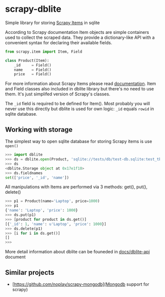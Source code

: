 scrapy-dblite
=============

Simple library for storing [Scrapy Items](http://doc.scrapy.org/en/latest/topics/items.html) in sqlite 

According to Scrapy documentation Item objects are simple containers used to collect the scraped data. They provide a dictionary-like API with a convenient syntax for declaring their available fields.

```python
from scrapy.item import Item, Field

class Product(Item):
    _id 	= Field()
    name 	= Field()
    price 	= Field()
```

For more information about Scrapy Items please read [documentation](http://doc.scrapy.org/en/latest/topics/items.html). Item and Field classes also included in dblite library but there's no need to use them. It's just simplifed version of Scrapy's classes. 

The `_id` field is required to be defined for Item(). Most probably you will never use this directly but dblite is used for own logic: `_id` equals `rowid` in sqlite database.

## Working with storage

The simplest way to open sqlite database for storing Scrapy items is use `open()`

```python
>>> import dblite
>>> ds = dblite.open(Product, 'sqlite://tests/db/test-db.sqlite:test_tbl')
>>> ds
<dblite.Storage object at 0x17e1f10>
>>> ds.fieldnames
set(['price', '_id', 'name'])
```

All manipulations with Items are performed via 3 methods: get(), put(), delete()
```python
>>> p1 = Product(name='Laptop', price=1000)
>>> p1
{'name': 'Laptop', 'price': 1000}
>>> ds.put(p1)
>>> [product for product in ds.get()]
[{'_id': 1, 'name': u'Laptop', 'price': 1000}]
>>> ds.delete(p1)
>>> [i for i in ds.get()]
[]
>>>
```

More detail information about dblite can be founeded in [docs/dblite-api](https://github.com/ownport/scrapy-dblite/blob/master/docs/dblite-api.md) document

## Similar projects
	
- [https://github.com/noplay/scrapy-mongodb](Mongodb support for scrapy)


